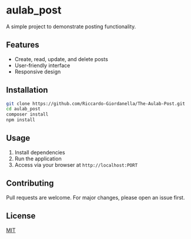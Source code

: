 # aulab_post

A simple project to demonstrate posting functionality.

## Features

- Create, read, update, and delete posts
- User-friendly interface
- Responsive design

## Installation

```bash
git clone https://github.com/Riccardo-Giordanella/The-Aulab-Post.git
cd aulab_post
composer install
npm install
```

## Usage

1. Install dependencies
2. Run the application
3. Access via your browser at `http://localhost:PORT`

## Contributing

Pull requests are welcome. For major changes, please open an issue first.

## License

[MIT](LICENSE)